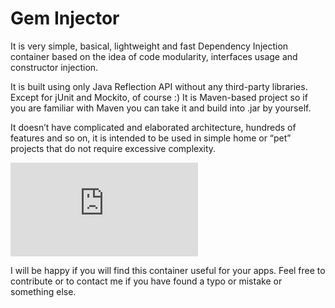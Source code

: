 # Gem Injector

It is very simple, basical, lightweight and fast Dependency Injection container based on the idea of code modularity, interfaces usage and constructor injection.

It is built using only Java Reflection API without any third-party libraries. Except for jUnit and Mockito, of course :) It is Maven-based project so if you are familiar with Maven you can take it and build into .jar by yourself.

It doesn’t have complicated and elaborated architecture, hundreds of features and so on, it is intended to be used in simple home or “pet” projects that do not require excessive complexity.

![Gem injector Tutorial](https://github.com/Diarsid/gem-injector/blob/master/docs/tutorial.md)

I will be happy if you will find this container useful for your apps.
Feel free to contribute or to contact me if you have found a typo or mistake or something else. 
